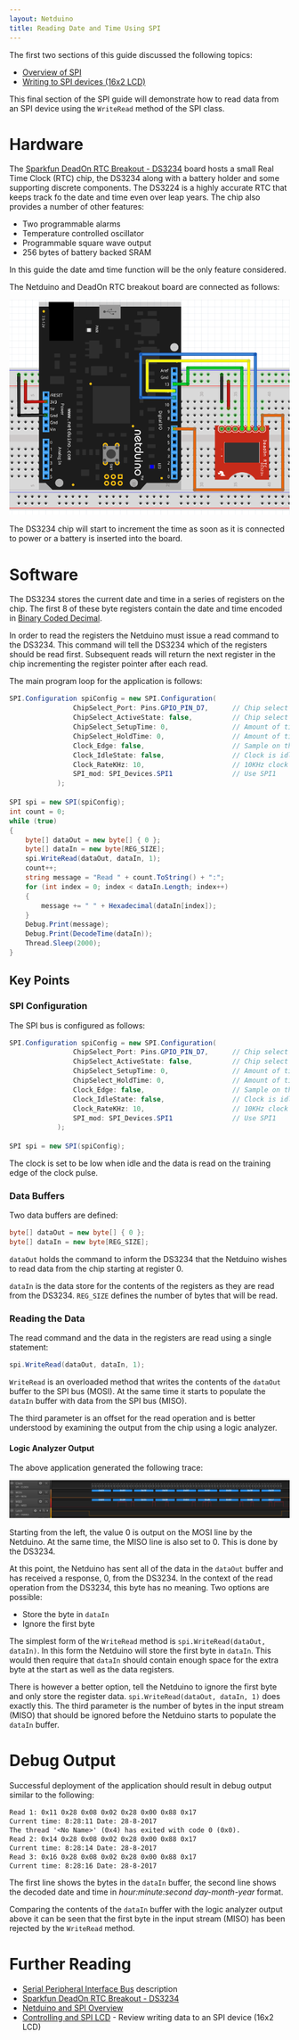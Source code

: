 ```yaml
---
layout: Netduino
title: Reading Date and Time Using SPI
---
```


The first two sections of this guide discussed the following topics:

* [Overview of SPI](../)
* [Writing to SPI devices (16x2 LCD)](../ControllingLCD/)

This final section of the SPI guide will demonstrate how to read data from an SPI device using the `WriteRead` method of the SPI class.

# Hardware

The [Sparkfun DeadOn RTC Breakout - DS3234](https://www.sparkfun.com/products/10160) board hosts a small Real Time Clock (RTC) chip, the DS3234 along with a battery holder and some supporting discrete components.  The DS3224 is a highly accurate RTC that keeps track fo the date and time even over leap years.  The chip also provides a number of other features:

* Two programmable alarms
* Temperature controlled oscillator
* Programmable square wave output
* 256 bytes of battery backed SRAM

In this guide the date amd time function will be the only feature considered.

The Netduino and DeadOn RTC breakout board are connected as follows:

![Netduino and DS3234 Breakout Board](NetduinoDS3234Fritzing.png)

The DS3234 chip will start to increment the time as soon as it is connected to power or a battery is inserted into the board.

# Software

The DS3234 stores the current date and time in a series of registers on the chip.  The first 8 of these byte registers contain the date and time encoded in [Binary Coded Decimal](https://en.wikipedia.org/wiki/Binary-coded_decimal).

In order to read the registers the Netduino must issue a read command to the DS3234.  This command will tell the DS3234 which of the registers should be read first.  Subsequent reads will return the next register in the chip incrementing the register pointer after each read.

The main program loop for the application is follows:

```csharp
SPI.Configuration spiConfig = new SPI.Configuration(
                ChipSelect_Port: Pins.GPIO_PIN_D7,      // Chip select is digital IO 7.
                ChipSelect_ActiveState: false,          // Chip select is active low.
                ChipSelect_SetupTime: 0,                // Amount of time between selection and the clock starting
                ChipSelect_HoldTime: 0,                 // Amount of time the device must be active after the data has been read.
                Clock_Edge: false,                      // Sample on the falling edge.
                Clock_IdleState: false,                 // Clock is idle when low.
                Clock_RateKHz: 10,                      // 10KHz clock speed.
                SPI_mod: SPI_Devices.SPI1               // Use SPI1
            );

SPI spi = new SPI(spiConfig);
int count = 0;
while (true)
{
    byte[] dataOut = new byte[] { 0 };
    byte[] dataIn = new byte[REG_SIZE];
    spi.WriteRead(dataOut, dataIn, 1);
    count++;
    string message = "Read " + count.ToString() + ":";
    for (int index = 0; index < dataIn.Length; index++)
    {
        message += " " + Hexadecimal(dataIn[index]);
    }
    Debug.Print(message);
    Debug.Print(DecodeTime(dataIn));
    Thread.Sleep(2000);
}
```

## Key Points

### SPI Configuration

The SPI bus is configured as follows:

```csharp
SPI.Configuration spiConfig = new SPI.Configuration(
                ChipSelect_Port: Pins.GPIO_PIN_D7,      // Chip select is digital IO 7.
                ChipSelect_ActiveState: false,          // Chip select is active low.
                ChipSelect_SetupTime: 0,                // Amount of time between selection and the clock starting
                ChipSelect_HoldTime: 0,                 // Amount of time the device must be active after the data has been read.
                Clock_Edge: false,                      // Sample on the falling edge.
                Clock_IdleState: false,                 // Clock is idle when low.
                Clock_RateKHz: 10,                      // 10KHz clock speed.
                SPI_mod: SPI_Devices.SPI1               // Use SPI1
            );

SPI spi = new SPI(spiConfig);
```

The clock is set to be low when idle and the data is read on the training edge of the clock pulse.

### Data Buffers

Two data buffers are defined:

```csharp
byte[] dataOut = new byte[] { 0 };
byte[] dataIn = new byte[REG_SIZE];
```

`dataOut` holds the command to inform the DS3234 that the Netduino wishes to read data from the chip starting at register 0.

`dataIn` is the data store for the contents of the registers as they are read from the DS3234.  `REG_SIZE` defines the number of bytes that will be read.

### Reading the Data

The read command and the data in the registers are read using a single statement:

```csharp
spi.WriteRead(dataOut, dataIn, 1);
```

`WriteRead` is an overloaded method that writes the contents of the `dataOut` buffer to the SPI bus (MOSI).  At the same time it starts to populate the `dataIn` buffer with data from the SPI bus (MISO).

The third parameter is an offset for the read operation and is better understood by examining the output from the chip using a logic analyzer.

#### Logic Analyzer Output

The above application generated the following trace:

![Logic Analyzer Output](LogicAnalyzerOutput.png)

Starting from the left, the value 0 is output on the MOSI line by the Netduino.  At the same time, the MISO line is also set to 0.  This is done by the DS3234.

At this point, the Netduino has sent all of the data in the `dataOut` buffer and has received a response, 0, from the DS3234.  In the context of the read operation from the DS3234, this byte has no meaning.  Two options are possible:

* Store the byte in `dataIn`
* Ignore the first byte

The simplest form of the `WriteRead` method is `spi.WriteRead(dataOut, dataIn)`.  In this form the Netduino will store the first byte in `dataIn`.  This would then require that `dataIn` should contain enough space for the extra byte at the start as well as the data registers.

There is however a better option, tell the Netduino to ignore the first byte and only store the register data. `spi.WriteRead(dataOut, dataIn, 1)` does exactly this.  The third parameter is the number of bytes in the input stream (MISO) that should be ignored before the Netduino starts to populate the `dataIn` buffer.

# Debug Output

Successful deployment of the application should result in debug output similar to the following:

```
Read 1: 0x11 0x28 0x08 0x02 0x28 0x00 0x88 0x17
Current time: 8:28:11 Date: 28-8-2017
The thread '<No Name>' (0x4) has exited with code 0 (0x0).
Read 2: 0x14 0x28 0x08 0x02 0x28 0x00 0x88 0x17
Current time: 8:28:14 Date: 28-8-2017
Read 3: 0x16 0x28 0x08 0x02 0x28 0x00 0x88 0x17
Current time: 8:28:16 Date: 28-8-2017
```

The first line shows the bytes in the `dataIn` buffer, the second line shows the decoded date and time in _hour:minute:second day-month-year_ format.

Comparing the contents of the `dataIn` buffer with the logic analyzer output above it can be seen that the first byte in the input stream (MISO) has been rejected by the `WriteRead` method.

# Further Reading

* [Serial Peripheral Interface Bus](https://en.wikipedia.org/wiki/Serial_Peripheral_Interface_Bus) description
* [Sparkfun DeadOn RTC Breakout - DS3234](https://www.sparkfun.com/products/10160)
* [Netduino and SPI Overview](../)
* [Controlling and SPI LCD](../ControllingLCD/) - Review writing data to an SPI device (16x2 LCD)

